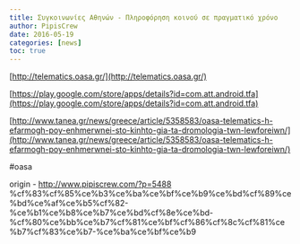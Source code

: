 ```yaml
---
title: Συγκοινωνίες Αθηνών - Πληροφόρηση κοινού σε πραγματικό χρόνο
author: PipisCrew
date: 2016-05-19
categories: [news]
toc: true
---
```


[http://telematics.oasa.gr/](http://telematics.oasa.gr/)

[https://play.google.com/store/apps/details?id=com.att.android.tfa](https://play.google.com/store/apps/details?id=com.att.android.tfa)

[http://www.tanea.gr/news/greece/article/5358583/oasa-telematics-h-efarmogh-poy-enhmerwnei-sto-kinhto-gia-ta-dromologia-twn-lewforeiwn/](http://www.tanea.gr/news/greece/article/5358583/oasa-telematics-h-efarmogh-poy-enhmerwnei-sto-kinhto-gia-ta-dromologia-twn-lewforeiwn/)

#oasa

origin - http://www.pipiscrew.com/?p=5488 %cf%83%cf%85%ce%b3%ce%ba%ce%bf%ce%b9%ce%bd%cf%89%ce%bd%ce%af%ce%b5%cf%82-%ce%b1%ce%b8%ce%b7%ce%bd%cf%8e%ce%bd-%cf%80%ce%bb%ce%b7%cf%81%ce%bf%cf%86%cf%8c%cf%81%ce%b7%cf%83%ce%b7-%ce%ba%ce%bf%ce%b9